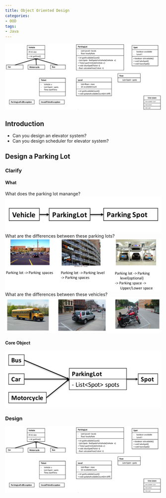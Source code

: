 ```yaml
---
title: Object Oriented Design
categories:
- OOD
tags:
- Java
---
```



![design](/assets/images/post/object-oriented-design/design.png)
<!-- more -->

## Introduction
+ Can you design an elevator system?
+ Can you design scheduler for elevator system?

## Design a Parking Lot
### Clarify
#### What
What does the parking lot manange?
![what](/assets/images/post/object-oriented-design/what.png)
What are the differences between these parking lots?
![parking lots](/assets/images/post/object-oriented-design/parking-lots.png)
What are the differences between these vehicles?
![vehicles](/assets/images/post/object-oriented-design/vehicles.png)

#### Core Object
![core object](/assets/images/post/object-oriented-design/core-object.png)

### Design
![design](/assets/images/post/object-oriented-design/design.png)
